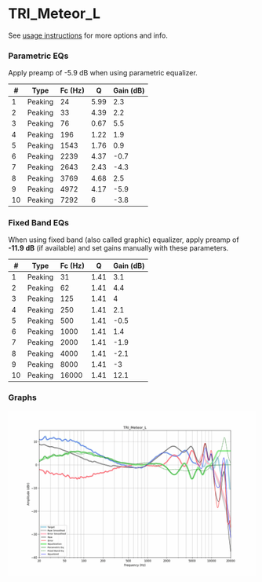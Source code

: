 # TRI_Meteor_L
See [usage instructions](https://github.com/jaakkopasanen/AutoEq#usage) for more options and info.

### Parametric EQs
Apply preamp of -5.9 dB when using parametric equalizer.

|   # | Type    |   Fc (Hz) |    Q |   Gain (dB) |
|-----|---------|-----------|------|-------------|
|   1 | Peaking |        24 | 5.99 |         2.3 |
|   2 | Peaking |        33 | 4.39 |         2.2 |
|   3 | Peaking |        76 | 0.67 |         5.5 |
|   4 | Peaking |       196 | 1.22 |         1.9 |
|   5 | Peaking |      1543 | 1.76 |         0.9 |
|   6 | Peaking |      2239 | 4.37 |        -0.7 |
|   7 | Peaking |      2643 | 2.43 |        -4.3 |
|   8 | Peaking |      3769 | 4.68 |         2.5 |
|   9 | Peaking |      4972 | 4.17 |        -5.9 |
|  10 | Peaking |      7292 | 6    |        -3.8 |

### Fixed Band EQs
When using fixed band (also called graphic) equalizer, apply preamp of **-11.9 dB** (if available) and set gains manually with these parameters.

|   # | Type    |   Fc (Hz) |    Q |   Gain (dB) |
|-----|---------|-----------|------|-------------|
|   1 | Peaking |        31 | 1.41 |         3.1 |
|   2 | Peaking |        62 | 1.41 |         4.4 |
|   3 | Peaking |       125 | 1.41 |         4   |
|   4 | Peaking |       250 | 1.41 |         2.1 |
|   5 | Peaking |       500 | 1.41 |        -0.5 |
|   6 | Peaking |      1000 | 1.41 |         1.4 |
|   7 | Peaking |      2000 | 1.41 |        -1.9 |
|   8 | Peaking |      4000 | 1.41 |        -2.1 |
|   9 | Peaking |      8000 | 1.41 |        -3   |
|  10 | Peaking |     16000 | 1.41 |        12.1 |

### Graphs
![](./TRI_Meteor_L.png)
